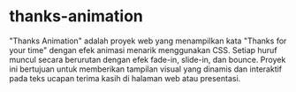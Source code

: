 # thanks-animation
"Thanks Animation" adalah proyek web yang menampilkan kata "Thanks for your time" dengan efek animasi menarik menggunakan CSS. Setiap huruf muncul secara berurutan dengan efek fade-in, slide-in, dan bounce. Proyek ini bertujuan untuk memberikan tampilan visual yang dinamis dan interaktif pada teks ucapan terima kasih di halaman web atau presentasi.
